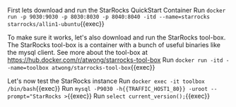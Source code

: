 
First lets download and run the StarRocks QuickStart Container
Run `docker run -p 9030:9030 -p 8030:8030 -p 8040:8040 -itd --name=starrocks starrocks/allin1-ubuntu`{{exec}}

To make sure it works, let's also download and run the StarRocks tool-box.  The StarRocks tool-box is a container with a bunch of useful binaries like the mysql client.  See more about the tool-box at https://hub.docker.com/r/atwong/starrocks-tool-box
Run `docker run -itd --name=toolbox atwong/starrocks-tool-box`{{exec}}

Let's now test the StarRocks instance
Run `docker exec -it toolbox /bin/bash`{{exec}}
Run `mysql -P9030 -h{{TRAFFIC_HOST1_80}} -uroot --prompt="StarRocks >`{{exec}}
Run `select current_version();`{{exec}}




